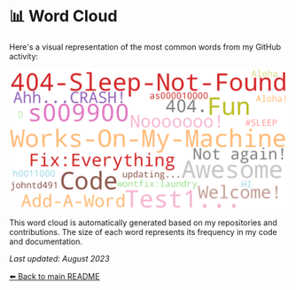 # 📊 Word Cloud

Here's a visual representation of the most common words from my GitHub activity:

![Word Cloud](assets/wordcloud.png)

This word cloud is automatically generated based on my repositories and contributions. The size of each word represents its frequency in my code and documentation.

*Last updated: August 2023*

[⬅️ Back to main README](README.md)
